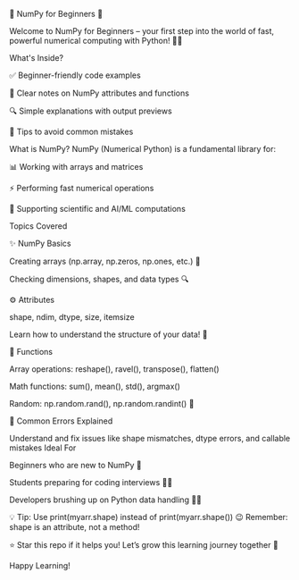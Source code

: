 📘 NumPy for Beginners 🚀

Welcome to NumPy for Beginners – your first step into the world of fast, powerful numerical computing with Python! 🐍🔢

What's Inside?

✅ Beginner-friendly code examples

🧠 Clear notes on NumPy attributes and functions

🔍 Simple explanations with output previews

📌 Tips to avoid common mistakes

What is NumPy?
NumPy (Numerical Python) is a fundamental library for:

📊 Working with arrays and matrices

⚡ Performing fast numerical operations

🧬 Supporting scientific and AI/ML computations

Topics Covered

✨ NumPy Basics

Creating arrays (np.array, np.zeros, np.ones, etc.) 🌱

Checking dimensions, shapes, and data types 🔍

⚙️ Attributes

shape, ndim, dtype, size, itemsize

Learn how to understand the structure of your data! 🧱

🔧 Functions

Array operations: reshape(), ravel(), transpose(), flatten()

Math functions: sum(), mean(), std(), argmax()

Random: np.random.rand(), np.random.randint() 🎲

🐞 Common Errors Explained

Understand and fix issues like shape mismatches, dtype errors, and callable mistakes
Ideal For

Beginners who are new to NumPy 📘

Students preparing for coding interviews 👨‍🎓

Developers brushing up on Python data handling 👨‍💻

💡 Tip:
Use print(myarr.shape) instead of print(myarr.shape()) 😉
Remember: shape is an attribute, not a method!

⭐ Star this repo if it helps you!
Let’s grow this learning journey together 🌱

Happy Learning!
